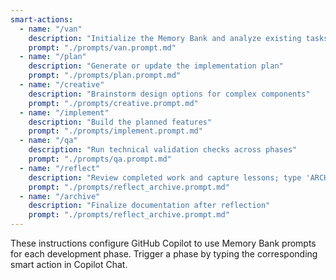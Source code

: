 ```yaml
---
smart-actions:
  - name: "/van"
    description: "Initialize the Memory Bank and analyze existing tasks"
    prompt: "./prompts/van.prompt.md"
  - name: "/plan"
    description: "Generate or update the implementation plan"
    prompt: "./prompts/plan.prompt.md"
  - name: "/creative"
    description: "Brainstorm design options for complex components"
    prompt: "./prompts/creative.prompt.md"
  - name: "/implement"
    description: "Build the planned features"
    prompt: "./prompts/implement.prompt.md"
  - name: "/qa"
    description: "Run technical validation checks across phases"
    prompt: "./prompts/qa.prompt.md"
  - name: "/reflect"
    description: "Review completed work and capture lessons; type 'ARCHIVE NOW' to finalize"
    prompt: "./prompts/reflect_archive.prompt.md"
  - name: "/archive"
    description: "Finalize documentation after reflection"
    prompt: "./prompts/reflect_archive.prompt.md"
---
```


These instructions configure GitHub Copilot to use Memory Bank prompts for each development phase. Trigger a phase by typing the corresponding smart action in Copilot Chat.
